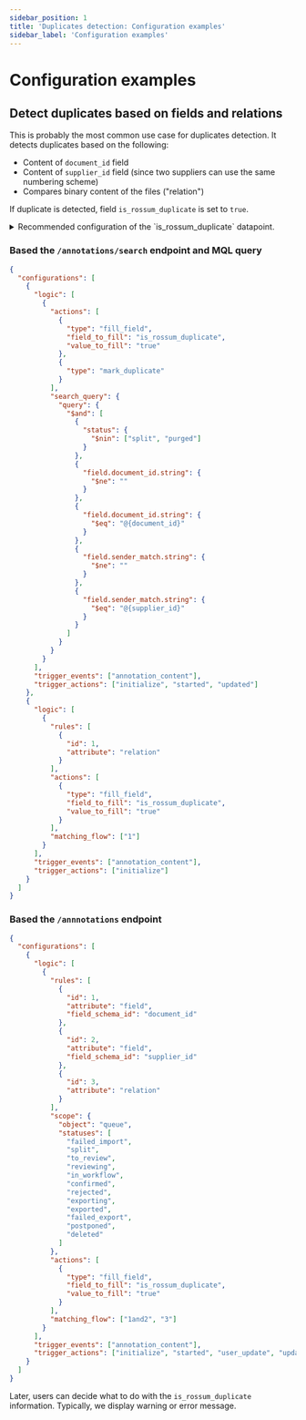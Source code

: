 ```yaml
---
sidebar_position: 1
title: 'Duplicates detection: Configuration examples'
sidebar_label: 'Configuration examples'
---
```


# Configuration examples

## Detect duplicates based on fields and relations

This is probably the most common use case for duplicates detection. It detects duplicates based on the following:

- Content of `document_id` field
- Content of `supplier_id` field (since two suppliers can use the same numbering scheme)
- Compares binary content of the files ("relation")

If duplicate is detected, field `is_rossum_duplicate` is set to `true`.

<details>
  <summary>Recommended configuration of the `is_rossum_duplicate` datapoint.</summary>

```json
{
  "rir_field_names": [],
  "constraints": {
    "required": true
  },
  "score_threshold": 0.0,
  "default_value": "false",
  "category": "datapoint",
  "id": "is_rossum_duplicate",
  "label": "is_rossum_duplicate",
  "hidden": true,
  "disable_prediction": true,
  "type": "enum",
  "can_export": false,
  "ui_configuration": {
    "type": "data",
    "edit": "disabled"
  },
  "options": [
    {
      "value": "true",
      "label": "true"
    },
    {
      "value": "false",
      "label": "false"
    }
  ]
}
```

</details>

### Based the `/annotations/search` endpoint and MQL query

```json
{
  "configurations": [
    {
      "logic": [
        {
          "actions": [
            {
              "type": "fill_field",
              "field_to_fill": "is_rossum_duplicate",
              "value_to_fill": "true"
            },
            {
              "type": "mark_duplicate"
            }
          ],
          "search_query": {
            "query": {
              "$and": [
                {
                  "status": {
                    "$nin": ["split", "purged"]
                  }
                },
                {
                  "field.document_id.string": {
                    "$ne": ""
                  }
                },
                {
                  "field.document_id.string": {
                    "$eq": "@{document_id}"
                  }
                },
                {
                  "field.sender_match.string": {
                    "$ne": ""
                  }
                },
                {
                  "field.sender_match.string": {
                    "$eq": "@{supplier_id}"
                  }
                }
              ]
            }
          }
        }
      ],
      "trigger_events": ["annotation_content"],
      "trigger_actions": ["initialize", "started", "updated"]
    },
    {
      "logic": [
        {
          "rules": [
            {
              "id": 1,
              "attribute": "relation"
            }
          ],
          "actions": [
            {
              "type": "fill_field",
              "field_to_fill": "is_rossum_duplicate",
              "value_to_fill": "true"
            }
          ],
          "matching_flow": ["1"]
        }
      ],
      "trigger_events": ["annotation_content"],
      "trigger_actions": ["initialize"]
    }
  ]
}
```

### Based the `/annnotations` endpoint

```json
{
  "configurations": [
    {
      "logic": [
        {
          "rules": [
            {
              "id": 1,
              "attribute": "field",
              "field_schema_id": "document_id"
            },
            {
              "id": 2,
              "attribute": "field",
              "field_schema_id": "supplier_id"
            },
            {
              "id": 3,
              "attribute": "relation"
            }
          ],
          "scope": {
            "object": "queue",
            "statuses": [
              "failed_import",
              "split",
              "to_review",
              "reviewing",
              "in_workflow",
              "confirmed",
              "rejected",
              "exporting",
              "exported",
              "failed_export",
              "postponed",
              "deleted"
            ]
          },
          "actions": [
            {
              "type": "fill_field",
              "field_to_fill": "is_rossum_duplicate",
              "value_to_fill": "true"
            }
          ],
          "matching_flow": ["1and2", "3"]
        }
      ],
      "trigger_events": ["annotation_content"],
      "trigger_actions": ["initialize", "started", "user_update", "updated"]
    }
  ]
}
```

Later, users can decide what to do with the `is_rossum_duplicate` information. Typically, we display warning or error message.
